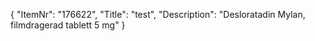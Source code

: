 {
  "ItemNr": "176622",
  "Title": "test",
  "Description": "Desloratadin Mylan, filmdragerad tablett 5 mg"
}
